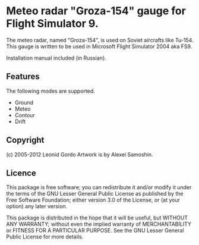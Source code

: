 Meteo radar "Groza-154" gauge for Flight Simulator 9.
==========

The meteo radar, named "Groza-154", is used on Soviet aircrafts like Tu-154.
This gauge is written to be used in Microsoft Flight Simulator 2004 aka FS9.

Installation manual included (in Russian).

Features
--------

The following modes are supported.

* Ground
* Meteo
* Contour
* Drift

Copyright
--------
(c) 2005-2012 Leonid Gordo
Artwork is by Alexei Samoshin.

Licence
--------
This package is free software; you can redistribute it and/or modify it under the terms of the GNU Lesser General Public License as published by the Free Software Foundation; 
either version 3.0 of the License, or (at your option) any later version.

This package is distributed in the hope that it will be useful, but WITHOUT ANY WARRANTY; without even the implied warranty of MERCHANTABILITY or FITNESS FOR A PARTICULAR PURPOSE. 
See the GNU Lesser General Public License for more details.
